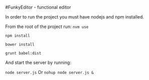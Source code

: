 #FunkyEditor - functional editor 

In order to run the project you must have nodejs and npm installed.

From the root of the project run:
`nvm use`

`npm install`

`bower install`

`grunt babel:dist`

And start the server by running:

 `node server.js` Or `nohup node server.js &`
